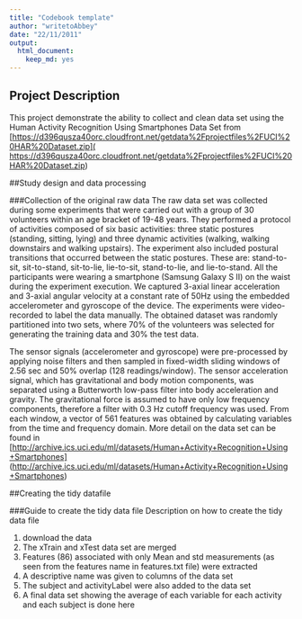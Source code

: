 ```yaml
---
title: "Codebook template"
author: "writetoAbbey"
date: "22/11/2011"
output:
  html_document:
    keep_md: yes
---
```


## Project Description
This project demonstrate the ability to collect and clean data set using the Human Activity Recognition Using Smartphones Data Set from 
[https://d396qusza40orc.cloudfront.net/getdata%2Fprojectfiles%2FUCI%20HAR%20Dataset.zip](
https://d396qusza40orc.cloudfront.net/getdata%2Fprojectfiles%2FUCI%20HAR%20Dataset.zip)

##Study design and data processing



###Collection of the original raw data
The raw data set was collected during some experiments that were carried out with a group of 30 volunteers within an age bracket of 19-48 years. They performed a protocol of activities composed of six basic activities: three static postures (standing, sitting, lying) and three dynamic activities (walking, walking downstairs and walking upstairs). The experiment also included postural transitions that occurred between the static postures. These are: stand-to-sit, sit-to-stand, sit-to-lie, lie-to-sit, stand-to-lie, and lie-to-stand. All the participants were wearing a smartphone (Samsung Galaxy S II) on the waist during the experiment execution. We captured 3-axial linear acceleration and 3-axial angular velocity at a constant rate of 50Hz using the embedded accelerometer and gyroscope of the device. The experiments were video-recorded to label the data manually. The obtained dataset was randomly partitioned into two sets, where 70% of the volunteers was selected for generating the training data and 30% the test data.

The sensor signals (accelerometer and gyroscope) were pre-processed by applying noise filters and then sampled in fixed-width sliding windows of 2.56 sec and 50% overlap (128 readings/window). The sensor acceleration signal, which has gravitational and body motion components, was separated using a Butterworth low-pass filter into body acceleration and gravity. The gravitational force is assumed to have only low frequency components, therefore a filter with 0.3 Hz cutoff frequency was used. From each window, a vector of 561 features was obtained by calculating variables from the time and frequency domain. More detail on the data set can be found in [http://archive.ics.uci.edu/ml/datasets/Human+Activity+Recognition+Using+Smartphones] (http://archive.ics.uci.edu/ml/datasets/Human+Activity+Recognition+Using+Smartphones)

##Creating the tidy datafile

###Guide to create the tidy data file
Description on how to create the tidy data file
1. download the data
2. The xTrain and xTest data set are merged 
3. Features (86) associated with only Mean and std measurements (as seen from the features name in features.txt file) were extracted 
4. A descriptive name was given to columns of the data set 
5. The subject and activityLabel were also added to the data set
6. A final data set showing the average of each variable for each activity and each subject is done here


